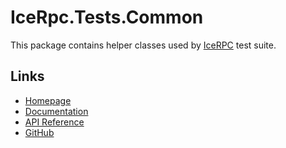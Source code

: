 # IceRpc.Tests.Common

This package contains helper classes used by [IceRPC](https://icerpc.com) test suite.

## Links

- [Homepage](https://zeroc.com/icerpc)
- [Documentation](https://docs.testing.zeroc.com/)
- [API Reference](https://api.icerpc.com/csharp/api/IceRpc.Transports.html)
- [GitHub](https://github.com/icerpc/icerpc-csharp)
